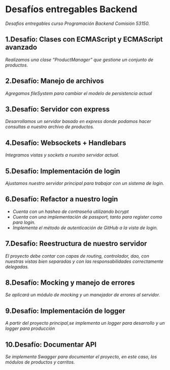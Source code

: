 # **Desafíos entregables Backend**

*Desafios entregables curso Programación Backend Comisión 53150.*

## 1.Desafío: Clases con ECMAScript y ECMAScript avanzado

 *Realizamos una clase “ProductManager” que gestione un conjunto de productos.*

## 2.Desafío: Manejo de archivos

*Agregamos fileSystem para cambiar el modelo de persistencia actual*

## 3.Desafío: Servidor con express

*Desarrollamos un servidor basado en express donde podamos hacer consultas a nuestro archivo de productos.*

## 4.Desafío: Websockets + Handlebars

*Integramos vistas y sockets a nuestro servidor actual.*


## 5.Desafío: Implementación de login

*Ajustamos nuestro servidor principal para trabajar con un sistema de login.*

## 6.Desafío: Refactor a nuestro login

  - *Cuenta con un hasheo de contraseña utilizando bcrypt*
  - *Cuenta con una implementación de passport, tanto para register como para login.*
  - *Implementa el método de autenticación de GitHub a la vista de login.*

## 7.Desafío: Reestructura de nuestro servidor

   *El proyecto debe contar con capas de routing, controlador, dao, con nuestras vistas bien separadas y con las responsabilidades correctamente delegadas.*
  
## 8.Desafío: Mocking y manejo de errores

   *Se aplicará un módulo de mocking y un manejador de errores al servidor.*

## 9.Desafío: Implementación de logger

   *A partir del proyecto principal,se implementa un logger para desarrollo y un logger para producción*
   
## 10.Desafío: Documentar API

   *Se implementa Swagger para documentar el proyecto, en este caso, los módulos de productos y carritos.*
